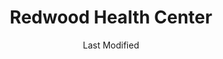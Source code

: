 ---
layout: location-page
date: Last Modified
description: "Local COVID-19 testing is available at Redwood Health Center in Salt Lake City, Utah, USA."
permalink: "locations/utah/salt-lake-city/redwood-health-center/"
tags:
  - locations
  - utah
title: Redwood Health Center
uniqueName: redwood-health-center
state: Utah
stateAbbr: UT
hood: "Salt Lake City"
address: "1525 West 2100 South"
city: "Salt Lake City"
zip: "84119"
zipsNearby: "84003 84004 84006 84010 84011 84054 84087 84302 84324 84013 84014 84015 84016 84056 84075 84089 84017 84024 84307 84020 84022 84310 84626 84628 84025 84633 84029 84032 84033 84315 84317 84036 84061 84037 84040 84041 84005 84043 84045 84044 84047 84049 84645 84018 84050 84055 84201 84244 84401 84402 84403 84404 84405 84407 84408 84409 84412 84414 84415 84057 84058 84059 84097 84328 84060 84068 84098 84651 84042 84062 84601 84602 84603 84604 84605 84606 84065 84095 84096 84067 84069 84653 84101 84102 84103 84104 84105 84106 84107 84108 84109 84110 84111 84112 84113 84114 84115 84116 84117 84118 84119 84120 84121 84122 84123 84124 84125 84126 84127 84128 84129 84130 84131 84132 84133 84134 84136 84138 84139 84141 84143 84145 84147 84148 84150 84151 84152 84157 84158 84165 84170 84171 84180 84184 84189 84190 84199 84070 84090 84091 84092 84093 84094 84655 84660 84663 84664 84071 84074 84080 84082 84081 84084 84088 84340 84086 84144" 
mapUrl: "http://maps.apple.com/?q=Redwood+Health+Center&address=1525+West+2100+South,Salt+Lake+City,Utah,84119"
locationType: Drive-thru
phone: "801-213-9900"
website: "https://healthcare.utah.edu/locations/redwood/"
onlineBooking: undefined
closed: undefined
closedUpdate: April 17th, 2020
notes: ""
days: Weekdays
hours: 8AM-6PM
altDays: Weekends
altHours: 10AM-3PM
ctaMessage: Learn more
ctaUrl: "https://healthcare.utah.edu/locations/redwood/"
---